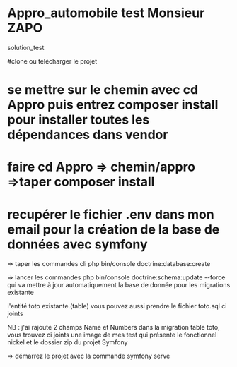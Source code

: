 # Appro_automobile  test Monsieur ZAPO 
solution_test

#clone ou télécharger le projet 
# se mettre sur le chemin avec cd Appro puis entrez composer install pour installer toutes les dépendances dans vendor
# faire cd Appro => chemin/appro =>taper composer install
# recupérer le fichier .env dans mon email pour la création de la base de données avec symfony 

=> taper  les commandes cli php bin/console doctrine:database:create

=> lancer les commandes php bin/console doctrine:schema:update --force qui va  mettre à jour automatiquement la base de donnée pour les migrations existante 

l'entité toto existante.(table) vous pouvez aussi prendre le fichier toto.sql ci joints 

NB : j'ai rajouté 2 champs Name et Numbers  dans la migration table toto, vous trouvez ci joints une image de mes test qui présente le fonctionnel nickel  et le dossier zip du projet Symfony 

=> démarrez le projet avec la commande  symfony serve
